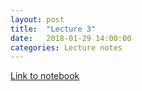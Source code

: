 ```yaml
---
layout: post
title:  "Lecture 3"
date:   2018-01-29 14:00:00
categories: Lecture notes
---
```


[Link to notebook](https://notebooks.azure.com/nbarral/libraries/nm1-3)

